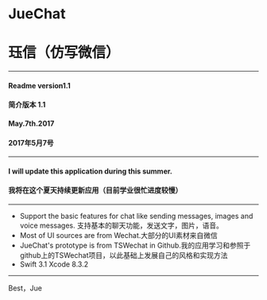 # JueChat
# 珏信（仿写微信）
****
 #### Readme version1.1
 #### 简介版本 1.1
 #### May.7th.2017
 #### 2017年5月7号
 ****
 #### I will update this application during this summer.
 #### 我将在这个夏天持续更新应用（目前学业很忙进度较慢）
 ****
 * Support the basic features for chat like sending messages, images and voice messages. 支持基本的聊天功能，发送文字，图片，语音。
 * Most of UI sources are from Wechat.大部分的UI素材来自微信
 * JueChat's prototype is from TSWechat in Github.我的应用学习和参照于github上的TSWechat项目，以此基础上发展自己的风格和实现方法
 * Swift 3.1 Xcode 8.3.2
 ****
 Best，Jue

